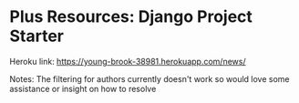 # Plus Resources: Django Project Starter

Heroku link: https://young-brook-38981.herokuapp.com/news/

Notes: The filtering for authors currently doesn't work so would love some assistance or insight on how to resolve 
